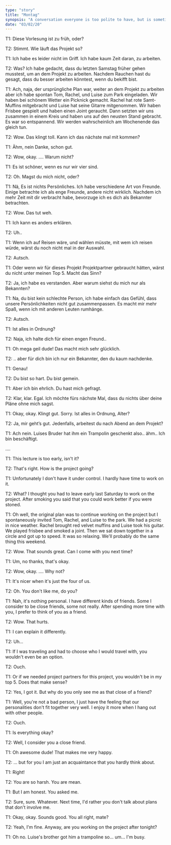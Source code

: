 ```yaml
---
type: "story"
title: "Montag"
synopsis: "A conversation everyone is too polite to have, but is sometimes well-needed. (DE/EN)"
date: "03/02/20"
---
```

T1: Diese Vorlesung ist zu früh, oder?

T2: Stimmt. Wie läuft das Projekt so?

T1: Ich habe es leider nicht im Griff. Ich habe kaum Zeit daran, zu arbeiten.

T2: Was? Ich habe gedacht, dass du letzten Samstag früher gehen musstest, um an dem Projekt zu arbeiten. Nachdem Rauchen hast du gesagt, dass du besser arbeiten könntest, wenn du bekifft bist.

T1: Ach, naja, der ursprüngliche Plan war, weiter an dem Projekt zu arbeiten aber ich habe spontan Tom, Rachel, und Luise zum Park eingeladen. Wir haben bei schönem Wetter ein Picknick gemacht. Rachel hat rote Samt-Muffins mitgebracht und Luise hat seine Gitarre mitgenommen. Wir haben Frisbee gespielt und haben einen Joint geraucht. Dann setzten wir uns zusammen in einem Kreis und haben uns auf den neusten Stand gebracht. Es war so entspannend. Wir werden wahrscheinlich am Wochenende das gleich tun.

T2: Wow. Das klingt toll. Kann ich das nächste mal mit kommen?

T1: Ähm, nein Danke, schon gut. 

T2: Wow, okay. …. Warum nicht?

T1: Es ist schöner, wenn es nur wir vier sind. 

T2: Oh. Magst du mich nicht, oder?

T1: Nä, Es ist nichts Persönliches. Ich habe verschiedene Art von Freunde. Einige betrachte ich als enge Freunde, andere nicht wirklich. Nachdem ich mehr Zeit mit dir verbracht habe, bevorzuge ich es dich als Bekannter betrachten.

T2: Wow. Das tut weh.

T1: Ich kann es anders erklären.

T2: Uh..

T1: Wenn ich auf Reisen wäre, und wählen müsste, mit wem ich reisen würde, wärst du noch nicht mal in der Auswahl.

T2: Autsch.

T1: Oder wenn wir für dieses Projekt Projektpartner gebraucht hätten, wärst du nicht unter meinen Top 5. Macht das Sinn?

T2: Ja, ich habe es verstanden. Aber warum siehst du mich nur als Bekannten?

T1: Na, du bist kein schlechte Person, ich habe einfach das Gefühl, dass unsere Persönlichkeiten nicht gut zusammenpassen. Es macht mir mehr Spaß, wenn ich mit anderen Leuten rumhänge.

T2: Autsch. 


T1: Ist alles in Ordnung?

T2: Naja, ich halte dich für einen engen Freund..

T1: Oh mega geil dude! Das macht mich sehr glücklich.

T2: .. aber für dich bin ich nur ein Bekannter, den du kaum nachdenke.

T1: Genau!

T2: Du bist so hart. Du bist gemein.

T1: Aber ich bin ehrlich. Du hast mich gefragt.

T2: Klar, klar. Egal. Ich möchte fürs nächste Mal, dass du nichts über deine Pläne ohne mich sagst.

T1: Okay, okay. Klingt gut. Sorry. Ist alles in Ordnung, Alter?

T2: Ja, mir geht’s gut. Jedenfalls, arbeitest du nach Abend an dem Projekt?

T1: Ach nein. Luises Bruder hat ihm ein Trampolin geschenkt also.. ähm.. Ich bin beschäftigt.


....

T1: This lecture is too early, isn't it?

T2: That's right. How is the project going?

T1: Unfortunately I don't have it under control. I hardly have time to work on it.

T2: What? I thought you had to leave early last Saturday to work on the project. After smoking you said that you could work better if you were stoned.

T1: Oh well, the original plan was to continue working on the project but I spontaneously invited Tom, Rachel, and Luise to the park. We had a picnic in nice weather. Rachel brought red velvet muffins and Luise took his guitar. We played frisbee and smoked a joint. Then we sat down together in a circle and got up to speed. It was so relaxing. We'll probably do the same thing this weekend.

T2: Wow. That sounds great. Can I come with you next time?

T1: Um, no thanks, that's okay. 

T2: Wow, okay. …. Why not?

T1: It's nicer when it's just the four of us. 

T2: Oh. You don't like me, do you?

T1: Nah, it's nothing personal. I have different kinds of friends. Some I consider to be close friends, some not really. After spending more time with you, I prefer to think of you as a friend.

T2: Wow. That hurts.

T1: I can explain it differently.

T2: Uh...

T1: If I was traveling and had to choose who I would travel with, you wouldn't even be an option.

T2: Ouch.

T1: Or if we needed project partners for this project, you wouldn't be in my top 5. Does that make sense?

T2: Yes, I got it. But why do you only see me as that close of a friend?

T1: Well, you're not a bad person, I just have the feeling that our personalities don't fit together very well. I enjoy it more when I hang out with other people.

T2: Ouch. 

T1: Is everything okay?

T2: Well, I consider you a close friend.

T1: Oh awesome dude! That makes me very happy.

T2: ... but for you I am just an acquaintance that you hardly think about.

T1: Right!

T2: You are so harsh. You are mean.

T1: But I am honest. You asked me.

T2: Sure, sure. Whatever. Next time, I'd rather you don't talk about plans that don't involve me.

T1: Okay, okay. Sounds good. You all right, mate?

T2: Yeah, I'm fine. Anyway, are you working on the project after tonight?

T1: Oh no. Luise's brother got him a trampoline so... um... I'm busy.